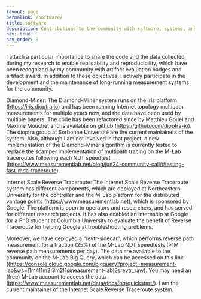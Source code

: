 ```yaml
---
layout: page
permalink: /software/
title: software
description: Contributions to the community with software, systems, and datasets.
nav: true
nav_order: 8
---
```


I attach a particular importance to share the code and the data collected during my research to enable replicability and reproducibility, which have been recognized by my community with artifact evaluation badges and artifact award. In addition to these objectives, I actively participate in the development and the maintenance of long-running measurement systems for the community. 

Diamond-Miner: The Diamond-Miner system runs on the Iris platform (https://iris.dioptra.io) and has been running Internet topology multipath measurements for multiple years now, and the data have been used by multiple papers. The code has been refactored since by Matthieu Gouel and Maxime Mouchet and is available on github (https://github.com/dioptra-io). The dioptra group at Sorbonne Université are the current maintainers of the system. Also, although I am not involved in that project, a new implementation of the Diamond-Miner algorithm is currently tested to replace the scamper implementation of multipath tracing on the M-Lab traceroutes following each NDT speedtest (https://www.measurementlab.net/blog/jun24-community-call/#testing-fast-mda-traceroute). 

Internet Scale Reverse Traceroute: The Internet Scale Reverse Traceroute system has different components, which are deployed at Northeastern University for the controller and the M-Lab platform for the distributed vantage points (https://www.measurementlab.net), which is sponsored by Google. The platform is open to operators and researchers, and has served for different research projects. It has also enabled an internship at Google for a PhD student at Columbia University to evaluate the benefit of Reverse Traceroute for helping Google at troubleshooting problems.  

Moreover, we have deployed a “revtr-sidecar”, which performs reverse path measurement for a fraction (25%) of the M-Lab NDT speedtests (>1M reverse path measurements per day). The data are available to the community on the M-Lab Big Query, which can be accessed on this link ((https://console.cloud.google.com/bigquery?project=measurement-lab&ws=!1m4!1m3!3m2!1smeasurement-lab!2srevtr_raw).  You may need an (free) M-Lab account to access the data (https://www.measurementlab.net/data/docs/bq/quickstart/). I am the current maintainer of the Internet Scale Reverse Traceroute system.  

